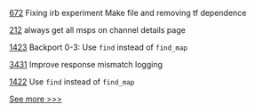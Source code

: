 
[672](https://github.com/hyperledger/fabric-private-chaincode/pull/672) Fixing irb experiment Make file and removing tf dependence

[212](https://github.com/hyperledger-labs/fabric-operations-console/pull/212) always get all msps on channel details page

[1423](https://github.com/hyperledger/grid/pull/1423) Backport 0-3: Use `find` instead of `find_map`

[3431](https://github.com/hyperledger/fabric/pull/3431) Improve response mismatch logging

[1422](https://github.com/hyperledger/grid/pull/1422) Use `find` instead of `find_map`


[See more >>>](https://start-here.hyperledger.org/pull-requests)
